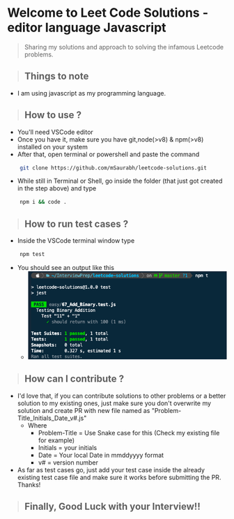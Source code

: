 # Welcome to Leet Code Solutions - editor language Javascript
> Sharing my solutions and approach to solving the infamous Leetcode problems.

> ## Things to note
- I am using javascript as my programming language.

> ## How to use ?
- You'll need VSCode editor
- Once you have it, make sure you have git,node(>v8) & npm(>v8) installed on your system
- After that, open terminal or powershell and paste the command 
``` .sh
    git clone https://github.com/mSaurabh/leetcode-solutions.git
```
- While still in Terminal or Shell, go inside the folder (that just got created in the step above) and type
``` .sh
    npm i && code .
```

> ## How to run test cases ?
- Inside the VSCode terminal window type 
``` .sh
    npm test
```
- You should see an output like this
    - ![image](./public/assets/test-success.png)

> ## How can I contribute ?
- I'd love that, if you can contribute solutions to other problems or a better solution to my existing ones, just make sure you don't overwrite my solution and create PR with new file named as "Problem-Title_Initials_Date_v#.js" 
    - Where 
        - Problem-Title = Use Snake case for this (Check my existing file for example)
        - Initials = your initials
        - Date = Your local Date in mmddyyyy format
        - v# = version number
- As far as test cases go, just add your test case inside the already existing test case file and make sure it works before submitting the PR. Thanks!

> ## Finally, Good Luck with your Interview!!

